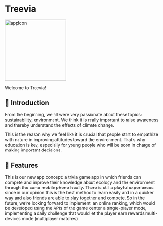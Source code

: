 # Treevia

<img width="200" alt="appIcon" src="https://github.com/itisclairee/Treevia/assets/148436340/3162d354-a745-406d-b473-4b38f9b627be">


Welcome to Treevia! 

##  :link: **Introduction**
From the beginning, we all were very passionate about these topics: sustainability, environment. We think it is really important to raise awareness and thereby understand the effects of climate change.

This is the reason why we feel like it is crucial that people start to empathize with nature in improving attitudes toward the environment. That’s why education is key, especially for young people who will be soon in charge of making important decisions.

##  :link: **Features**
This is our new app concept: a trivia game app in which friends can compete and improve their knowledge about ecology and the environment through the same mobile phone locally. 
There is still a playful experiences since in our opinion this is the best method to learn easily and in a quicker way  and also friends are able to play together and compete.
So in the future, we’re looking forward to implement:
an online ranking, which would be developed using the APIs of the game center
a single-player mode, implementing a daily challenge that would let the player earn rewards
multi-devices mode (multiplayer matches)

